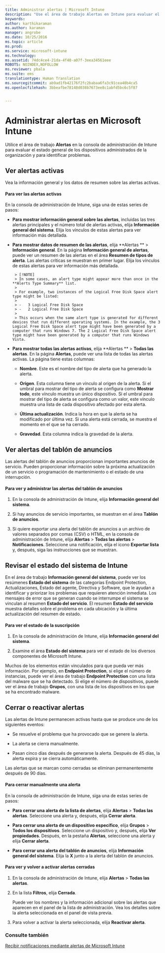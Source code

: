 ```yaml
---
title: Administrar alertas | Microsoft Intune
description: "Use el área de trabajo Alertas en Intune para evaluar el estado general de los dispositivos de la organización."
keywords: 
author: karthikaraman
ms.author: karaman
manager: angrobe
ms.date: 10/25/2016
ms.topic: article
ms.prod: 
ms.service: microsoft-intune
ms.technology: 
ms.assetid: 74dc4ce4-21da-4f40-a07f-3eea34561eee
ROBOTS: NOINDEX,NOFOLLOW
ms.reviewer: pbala
ms.suite: ems
translationtype: Human Translation
ms.sourcegitcommit: ab9ad1fb42176f2fc2babaa6fa3c91cea40b4ca5
ms.openlocfilehash: 3bbeafbe78148d038b7673ee8c1abfd5bc6c5f87


---
```


# <a name="manage-alerts-in-microsoft-intune"></a>Administrar alertas en Microsoft Intune
Utilice el área de trabajo **Alertas** en la consola de administración de Intune para evaluar el estado general de los dispositivos administrados de la organización y para identificar problemas.

## <a name="view-active-alerts"></a>Ver alertas activas

Vea la información general y los datos de resumen sobre las alertas activas.

#### <a name="to-view-active-alerts"></a>Para ver las alertas activas

En la consola de administración de Intune, siga una de estas series de pasos:

-  **Para mostrar información general sobre las alertas**, incluidas las tres alertas principales y el número total de alertas activas, elija **Información general del sistema**. Elija los vínculos de estas alertas para ver información más detallada.

-  **Para mostrar datos de resumen de las alertas**, elija **Alertas ** > **Información general**. En la página **Información general de alertas**, puede ver un resumen de las alertas en el área **Resumen de tipos de alerta**. Las alertas críticas se muestran en primer lugar. Elija los vínculos de estas alertas para ver información más detallada.

        > [!NOTE]
        > In some cases, an alert type might appear more than once in the **Alerts Type Summary** list.
        >
        > For example, two instances of the Logical Free Disk Space alert type might be listed:
        >
        > -   3 Logical Free Disk Space
        > -   2 Logical Free Disk Space
        >
        > This occurs when the same alert type is generated for different devices that run different operating systems. In the example, the 3 Logical Free Disk Space alert type might have been generated by a computer that runs Windows 7. The 2 Logical Free Disk Space alert type might have been generated by a computer that runs Windows Vista.

-   **Para mostrar todas las alertas activas**, elija **Alertas ** > **Todas las alertas**. En la página **Alertas**, puede ver una lista de todas las alertas activas. La página tiene estas columnas:

    -   **Nombre**. Este es el nombre del tipo de alerta que ha generado la alerta.

    -   **Origen**. Esta columna tiene un vínculo al origen de la alerta. Si el umbral para mostrar del tipo de alerta se configura como **Mostrar todo**, este vínculo muestra un único dispositivo. Si el umbral para mostrar del tipo de alerta se configura como un valor, este vínculo muestra una lista de cada dispositivo afectado por esta alerta.

    -   **Última actualización**. Indica la hora en que la alerta se ha modificado por última vez. Si una alerta está cerrada, se muestra el momento en el que se ha cerrado.

    -   **Gravedad**. Esta columna indica la gravedad de la alerta.

## <a name="view-notice-board-alerts"></a>Ver alertas del tablón de anuncios
Las alertas del tablón de anuncios proporcionan importantes anuncios de servicio. Pueden proporcionar información sobre la próxima actualización de un servicio o programación de mantenimiento o el estado de una interrupción.

#### <a name="to-view-and-manage-notice-board-alerts"></a>Para ver y administrar las alertas del tablón de anuncios

1.  En la consola de administración de Intune, elija **Información general del sistema**.

2.  Si hay anuncios de servicio importantes, se muestran en el área **Tablón de anuncios**.

3.  Si quiere exportar una alerta del tablón de anuncios a un archivo de valores separados por comas (CSV) o HTML, en la consola de administración de Intune, elija **Alertas** > **Todas las alertas** >    **Notificaciones**. Seleccione una notificación, elija el icono **Exportar lista** y, después, siga las instrucciones que se muestran.

## <a name="review-intune-system-status"></a>Revisar el estado del sistema de Intune
En el área de trabajo **Información general del sistema**, puede ver los resúmenes **Estado del sistema** de las categorías Endpoint Protection, Actualizaciones, Estado del agente, Directiva y Software, que le ayudan a identificar y priorizar los problemas que requieren atención inmediata. Los mensajes de error que se generan cuando se interrumpe el sistema se vinculan al resumen **Estado del servicio**. El resumen **Estado del servicio** muestra detalles sobre el problema en cada ubicación y la última actualización del resumen de estado.

#### <a name="to-view-the-status-of-your-subscription"></a>Para ver el estado de la suscripción

1.  En la consola de administración de Intune, elija **Información general del sistema**.

2.  Examine el área **Estado del sistema** para ver el estado de los diversos componentes de Microsoft Intune.

  Muchos de los elementos están vinculados para que pueda ver más información. Por ejemplo, en **Endpoint Protection**, si elige el número de instancias, puede ver el área de trabajo **Endpoint Protection** con una lista del malware que se ha detectado. Si elige el número de dispositivos, puede ver el área de trabajo **Grupos**, con una lista de los dispositivos en los que se ha encontrado malware.

## <a name="close-and-reactivate-alerts"></a>Cerrar o reactivar alertas
Las alertas de Intune permanecen activas hasta que se produce uno de los siguientes eventos:

-   Se resuelve el problema que ha provocado que se genere la alerta.

-   La alerta se cierra manualmente.

-   Pasan cinco días después de generarse la alerta. Después de 45 días, la alerta expira y se cierra automáticamente.

Las alertas que se marcan como cerradas se eliminan permanentemente después de 90 días.

#### <a name="to-manually-close-an-alert"></a>Para cerrar manualmente una alerta

En la consola de administración de Intune, siga una de estas series de pasos:

- **Para cerrar una alerta de la lista de alertas**, elija **Alertas** > **Todas las alertas**. Seleccione una alerta y, después, elija **Cerrar alerta**.

- **Para cerrar una alerta de un dispositivo específico**, elija **Grupos** > **Todos los dispositivos**. Seleccione un dispositivo y, después, elija **Ver propiedades**. Después, en la pestaña **Alertas**, seleccione una alerta y elija **Cerrar alerta**.

- **Para cerrar una alerta del tablón de anuncios**, elija **Información general del sistema**. Elija la **X** junto a la alerta del tablón de anuncios.

#### <a name="to-view-and-reactivate-closed-alerts"></a>Para ver y volver a activar alertas cerradas

1.  En la consola de administración de Intune, elija **Alertas** > **Todas las alertas**.

2.  En la lista **Filtros**, elija **Cerrada**.

    Puede ver los nombres y la información adicional sobre las alertas que aparecen en el panel de la lista de administración. Vea los detalles sobre la alerta seleccionada en el panel de vista previa.

3.  Para volver a activar la alerta seleccionada, elija **Reactivar alerta**.

### <a name="see-also"></a>Consulte también
[Recibir notificaciones mediante alertas de Microsoft Intune](../deploy-use/get-notified-by-alerts.md)



<!--HONumber=Nov16_HO1-->


